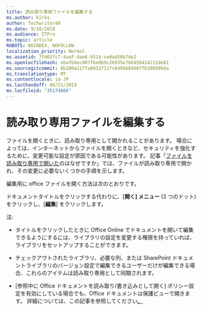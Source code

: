 ```yaml
---
title: 読み取り専用ファイルを編集する
ms.author: kirks
author: Techwriter40
ms.date: 9/10/2018
ms.audience: ITPro
ms.topic: article
ROBOTS: NOINDEX, NOFOLLOW
localization_priority: Normal
ms.assetid: 7fd02fc7-4aaf-4ae6-b514-ceda456b74e2
ms.openlocfilehash: ebafb4ec807f6e6b9c26935e766456414212de81
ms.sourcegitcommit: 8b200a117fa8932f11fc649560496ffb308909da
ms.translationtype: MT
ms.contentlocale: ja-JP
ms.lasthandoff: 06/21/2019
ms.locfileid: "35174666"
---
```

# <a name="edit-a-read-only-file"></a>読み取り専用ファイルを編集する

ファイルを開くときに、読み取り専用として開かれることがあります。 場合によっては、インターネットからファイルを開くときなど、セキュリティを強化するために、変更可能な設定が原因である可能性があります。 記事「[ファイルを読み取り専用で開いた](https://support.office.com/article/Why-did-my-file-open-read-only-3ab4b792-da50-4b38-8628-14c64e1f1d15)のはなぜですか」では、ファイルが読み取り専用で開かれ、その変更に必要ないくつかの手順を示します。

編集用に office ファイルを開く方法は次のとおりです。

ドキュメントタイトルをクリックする代わりに、[**開く] メニュー** (3 つのドット) をクリックし、[**編集**] をクリックします。

注:

- タイトルをクリックしたときに Office Online でドキュメントを開いて編集できるようにするには、ライブラリの設定を変更する権限を持っていれば、ライブラリをセットアップすることができます。

- チェックアウトされたライブラリ、必要な列、または SharePoint ドキュメントライブラリのバージョン設定で編集できるユーザーだけが編集できる場合、これらのアイテムは読み取り専用として同期されます。

- [参照中に Office ドキュメントを読み取り/書き込みとして開く] ポリシー設定を有効にしている場合でも、Office ドキュメントは保護ビューで開きます。 詳細については、この記事を参照してください[。](https://support.microsoft.com/help/983047/an-office-document-opens-in-protected-view-even-though-you-enable-the)

